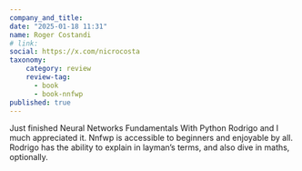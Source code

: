 ```yaml
---
company_and_title: 
date: "2025-01-18 11:31"
name: Roger Costandi
# link:
social: https://x.com/nicrocosta
taxonomy:
    category: review
    review-tag:
      - book
      - book-nnfwp
published: true
---
```


Just finished Neural Networks Fundamentals With Python Rodrigo and I much appreciated it.
Nnfwp is accessible to beginners and enjoyable by all. Rodrigo has the ability to explain in layman’s terms, and also dive in maths, optionally.
